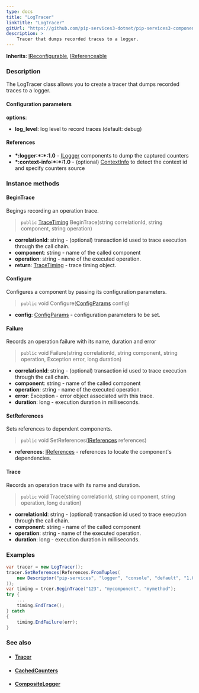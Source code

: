 ```yaml
---
type: docs
title: "LogTracer"
linkTitle: "LogTracer"
gitUrl: "https://github.com/pip-services3-dotnet/pip-services3-components-dotnet"
description: >
    Tracer that dumps recorded traces to a logger.
---
```


**Inherits**: [IReconfigurable](../../../commons/config/ireconfigurable), [IReferenceable](../../../commons/refer/ireferenceable)

### Description

The LogTracer class allows you to create a tracer that dumps recorded traces to a logger.

#### Configuration parameters

**options**:
- **log_level**: log level to record traces (default: debug)    

#### References

- **\*:logger:\*:\*:1.0** - [ILogger](../../log/ilogger) components to dump the captured counters
- **\*:context-info:\*:\*:1.0** - (optional) [ContextInfo](../../info/context_info) to detect the context id and specify counters source


### Instance methods

#### BeginTrace 
Begings recording an operation trace.

> `public` [TraceTiming](../trace_timing) BeginTrace(string correlationId, string component, string operation)

- **correlationId**: string - (optional) transaction id used to trace execution through the call chain.
- **component**: string - name of the called component
- **operation**: string - name of the executed operation.
- **return**: [TraceTiming](../trace_timing) - trace timing object.


#### Configure
Configures a component by passing its configuration parameters.

> `public` void Configure([ConfigParams](../../../commons/config/config_params) config)

- **config**: [ConfigParams](../../../commons/config/config_params) - configuration parameters to be set.


#### Failure
Records an operation failure with its name, duration and error

> `public` void Failure(string correlationId, string component, string operation, Exception error,
long duration)

- **correlationId**: string - (optional) transaction id used to trace execution through the call chain.
- **component**: string - name of the called component
- **operation**: string - name of the executed operation.
- **error**: Exception - error object associated with this trace.
- **duration**: long - execution duration in milliseconds.


#### SetReferences
Sets references to dependent components.

> `public` void SetReferences([IReferences](../../../commons/refer/ireferences) references)

- **references**: [IReferences](../../../commons/refer/ireferences) - references to locate the component's dependencies.

#### Trace
Records an operation trace with its name and duration.

> `public` void Trace(string correlationId, string component, string operation, long duration)

- **correlationId**: string - (optional) transaction id used to trace execution through the call chain.
- **component**: string - name of the called component
- **operation**: string - name of the executed operation.
- **duration**: long - execution duration in milliseconds.

### Examples

```cs
var tracer = new LogTracer();
tracer.SetReferences(References.FromTuples(
    new Descriptor("pip-services", "logger", "console", "default", "1.0"), new ConsoleLogger()
));
var timing = trcer.BeginTrace("123", "mycomponent", "mymethod");
try {
    ...
    timing.EndTrace();
} catch
{
    timing.EndFailure(err);
}
```

### See also
- #### [Tracer](../tracer)
- #### [CachedCounters](../../count/cached_counters)
- #### [CompositeLogger](../../log/composite_logger)
